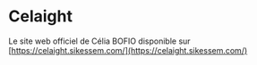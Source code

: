 # Celaight

Le site web officiel de Célia BOFIO disponible sur [https://celaight.sikessem.com/](https://celaight.sikessem.com/)
